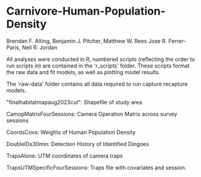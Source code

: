 # Carnivore-Human-Population-Density
Brendan F. Alting, Benjamin J. Pitcher, Matthew W. Rees Jose R. Ferrer-Paris, Neil R. Jordan

All analyses were conducted in R, numbered scripts (reflecting the order to run scripts in) are contained in the 'r_scripts' folder. 
These scripts format the raw data and fit models, as well as plotting model results. 

The 'raw-data' folder contains all data required to run capture recapture models. 

"finalhabitatmapaug2023cut": Shapefile of study area

CamopMatrixFourSessions: Camera Operation Matrix across survey sessions

CoordsCovs: Weights of Human Population Density

DoubleIDs30min: Detection History of Identified Dingoes

TrapsAlone: UTM coordinates of camera traps

TrapsUTMSpecificFourSessions: Traps file with covariates and session. 


